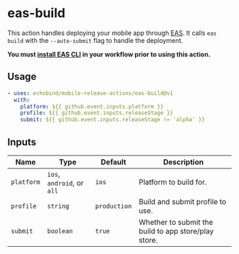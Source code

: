 # eas-build

This action handles deploying your mobile app through [EAS](https://docs.expo.dev/eas/). It calls `eas build` with the `--auto-submit` flag to handle the deployment. 

__You must [install EAS CLI](https://github.com/marketplace/actions/expo-github-action) in your workflow prior to using this action.__

## Usage

```yaml
- uses: echobind/mobile-release-actions/eas-build@v1
  with:
    platform: ${{ github.event.inputs.platform }}
    profile: ${{ github.event.inputs.releaseStage }}
    submit: ${{ github.event.inputs.releaseStage != 'alpha' }}
```

## Inputs

| Name       | Type                       | Default      | Description                                          |
| ---------- | -------------------------- | ------------ | ---------------------------------------------------- |
| `platform` | `ios`, `android`, or `all` | `ios`        | Platform to build for.                               |
| `profile`  | `string`                   | `production` | Build and submit profile to use.                     |
| `submit`   | `boolean`                  | `true`       | Whether to submit the build to app store/play store. |